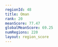 ```yaml
---
regionId: 48
title: Oman
rank: 20
meanScore: 77.47
globalMeanScore: 69.25
numRegions: 220
layout: region_score
---
```

